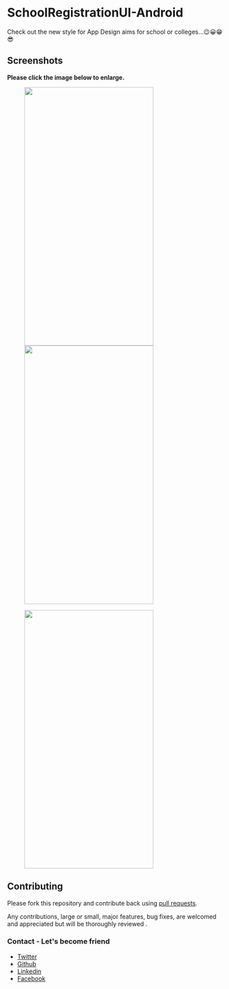 # SchoolRegistrationUI-Android

Check out the new style for App Design aims for school or colleges...😉😀😁😎

## Screenshots

**Please click the image below to enlarge.**

<img src="https://github.com/Shashank02051997/SchoolRegistrationUI-Android/blob/master/Screenshots/Screenshot_20190103-223911.png" height="600" width="300" hspace="40"><img src="https://github.com/Shashank02051997/SchoolRegistrationUI-Android/blob/master/Screenshots/Screenshot_20190103-223943.png" height="600" width="300" hspace="40">

<img src="https://github.com/Shashank02051997/SchoolRegistrationUI-Android/blob/master/Screenshots/Screenshot_20190103-224001.png" height="600" width="300" hspace="40">

## Contributing

Please fork this repository and contribute back using
[pull requests](https://github.com/Shashank02051997/SchoolRegistrationUI-Android/pulls).

Any contributions, large or small, major features, bug fixes, are welcomed and appreciated
but will be thoroughly reviewed .

### Contact - Let's become friend
- [Twitter](https://twitter.com/shashank020597)
- [Github](https://github.com/Shashank02051997)
- [Linkedin](https://www.linkedin.com/in/shashank-singhal-a87729b5/)
- [Facebook](https://www.facebook.com/shashanksinghal02)
